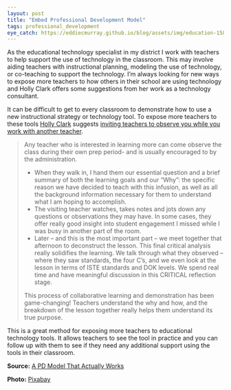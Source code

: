 ```yaml
---
layout: post
title: "Embed Professional Development Model"
tags: professional_development
eye_catch: https://eddiecmurray.github.io/blog/assets/img/education-1580143_1920.jpg
---
```


As the educational technology specialist in my district I work with teachers to help support the use of technology in the classroom.  This may involve aiding teachers with instructional planning, modeling the use of technology, or co-teaching to support the technology.  I’m always looking for new ways to expose more teachers to how others in their school are using technology and Holly Clark offers some suggestions from her work as a technology consultant.

<!--more-->

It can be difficult to get to every classroom to demonstrate how to use a new instructional strategy or technology tool.  To expose more teachers to these tools [Holly Clark](http://twitter.com/hollyclarkedu) suggests [inviting teachers to observe you while you work with another teacher](http://www.hollyclark.org/2019/06/06/a-pd-model-that-actually-works/).  

>Any teacher who is interested in learning more can come observe the class during their own prep period- and is usually encouraged  to by the administration.
>
>* When they walk in, I hand them our essential question and a brief summary of both the learning goals and our “Why”:  the specific reason we have decided to teach with this infusion, as well as all the background information necessary for them to understand what I am hoping to accomplish.
>* The visiting teacher watches, takes notes and jots down any questions or observations they may have. In some cases, they offer really good insight into student engagement I missed while I was busy in another part of the room.
>* Later – and this is the most important part – we meet together that afternoon to deconstruct the lesson. This final critical analysis really solidifies the learning. We talk through what they observed – where they saw standards, the four C’s, and we even look at the lesson in terms of ISTE standards and DOK levels. We spend real time and have meaningful discussion in this CRITICAL reflection stage.
>
>This process of collaborative learning and demonstration has been game-changing! Teachers understand the why and how, and the breakdown of the lesson together really helps them understand its true purpose.

This is a great method for exposing more teachers to educational technology tools.  It allows teachers to see the tool in practice and you can follow up with them to see if they need any additional support using the tools in their classroom.

**Source:** [A PD Model That Actually Works](http://www.hollyclark.org/2019/06/06/a-pd-model-that-actually-works/)

**Photo:** [Pixabay](https://pixabay.com/illustrations/education-hand-write-skills-can-1580143/)

